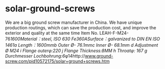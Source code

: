 solar-ground-screws
===================

We are a big ground screw manufacturer in China. We have unique production routings, which can save the production cost, and improve the exterior and quality at the same time Item No. LEAH-F-M24-76*1600Material：steel, ISO 630 Fe360ASurface：galvanized to DIN EN ISO 1461a Length：1600mmb Outer Ø- 76.1mmc Inner Ø- 68.1mm
d Adjustment Ø M24 i Flange outerφ:220
j Flange Thickness:8MM
h Throatφ: 167
g Durchmesser Lochbohrung:6*φ14http://www.ground-screw.com/pid10572175/solar+ground+screws.htm